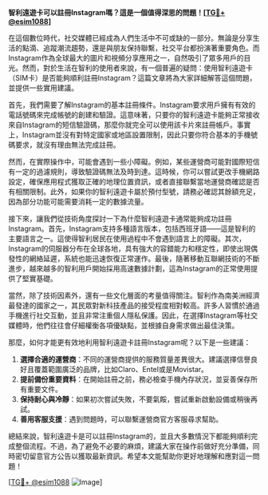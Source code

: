 **智利遠遊卡可以註冊Instagram嗎？這是一個值得深思的問題！[[TG💪+ @esim1088](https://t.me/s/esim1088)]**

在這個數位時代，社交媒體已經成為人們生活中不可或缺的一部分。無論是分享生活的點滴、追蹤潮流趨勢，還是與朋友保持聯繫，社交平台都扮演著重要角色。而Instagram作為全球最大的圖片和視頻分享應用之一，自然吸引了眾多用戶的目光。然而，對於生活在智利的使用者來說，有一個普遍的疑問：使用智利遠遊卡（SIM卡）是否能夠順利註冊Instagram？這篇文章將為大家詳細解答這個問題，並提供一些實用建議。

首先，我們需要了解Instagram的基本註冊條件。Instagram要求用戶擁有有效的電話號碼來完成帳號的創建和驗證。這意味著，只要你的智利遠遊卡能夠正常接收來自Instagram的短信驗證碼，那麼你就完全可以使用該卡片來註冊帳戶。事實上，Instagram並沒有對特定國家或地區設置限制，因此只要你符合基本的手機號碼要求，就沒有理由無法完成註冊。

然而，在實際操作中，可能會遇到一些小障礙。例如，某些運營商可能對國際短信有一定的過濾規則，導致驗證碼無法及時到達。這時候，你可以嘗試更改手機網路設定，確保應用程式獲取正確的地理位置資訊，或者直接聯繫當地運營商確認是否有相關限制。此外，如果你的智利遠遊卡屬於預付型號，請務必確認其餘額充足，因為部分功能可能需要消耗一定的數據流量。

接下來，讓我們從技術角度探討一下為什麼智利遠遊卡通常能夠成功註冊Instagram。首先，Instagram支持多種語言版本，包括西班牙語——這是智利的主要語言之一。這使得智利居民在使用過程中不會遇到語言上的障礙。其次，Instagram的伺服器分布在全球各地，具有強大的容錯能力和穩定性，即使出現偶發性的網絡延遲，系統也能迅速恢復正常運作。最後，隨著移動互聯網技術的不斷進步，越來越多的智利用戶開始採用高速數據計劃，這為Instagram的正常使用提供了堅實基礎。

當然，除了技術因素外，還有一些文化層面的考量值得關注。智利作為南美洲經濟最發達的國家之一，其民眾對新科技產品的接受程度相對較高。許多人習慣於通過手機進行社交互動，並且非常注重個人隱私保護。因此，在選擇Instagram等社交媒體時，他們往往會仔細權衡各項優缺點，並根據自身需求做出最佳決策。

那麼，如何才能更有效地利用智利遠遊卡註冊Instagram呢？以下是一些建議：

1. **選擇合適的運營商**：不同的運營商提供的服務質量差異很大。建議選擇信譽良好且覆蓋範圍廣泛的品牌，比如Claro、Entel或是Movistar。
2. **提前備份重要資料**：在開始註冊之前，務必檢查手機內存狀況，並妥善保存所有重要文件。
3. **保持耐心與冷靜**：如果初次嘗試失敗，不要氣餒，嘗試重新啟動設備或稍後再試。
4. **善用客服支援**：遇到問題時，可以聯繫運營商官方客服尋求幫助。

總結來說，智利遠遊卡是可以註冊Instagram的，並且大多數情況下都能夠順利完成整個流程。不過，為了避免不必要的麻煩，建議大家在操作前做好充分準備，同時密切留意官方公告以獲取最新資訊。希望本文能幫助你更好地理解和應對這一問題！

[[TG💪+ @esim1088](https://t.me/s/esim1088) ![Image](https://i.postimg.cc/4NQfJmqS/Snipaste-2025-05-13-00-14-12.png)]
